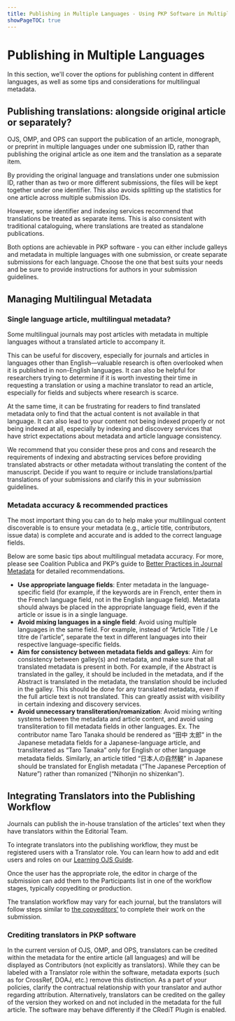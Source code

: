 ```yaml
---
title: Publishing in Multiple Languages - Using PKP Software in Multiple Languages
showPageTOC: true
---
```


# Publishing in Multiple Languages

In this section, we'll cover the options for publishing content in different languages, as well as some tips and considerations for multilingual metadata.

## Publishing translations: alongside original article or separately?

OJS, OMP, and OPS can support the publication of an article, monograph, or preprint in multiple languages under one submission ID, rather than publishing the original article as one item and the translation as a separate item.

By providing the original language and translations under one submission ID, rather than as two or more different submissions, the files will be kept together under one identifier. This also avoids splitting up the statistics for one article across multiple submission IDs.

However, some identifier and indexing services recommend that translations be treated as separate items. This is also consistent with traditional cataloguing, where translations are treated as standalone publications.

Both options are achievable in PKP software - you can either include galleys and metadata in multiple languages with one submission, or create separate submissions for each language. Choose the one that best suits your needs and be sure to provide instructions for authors in your submission guidelines.

## Managing Multilingual Metadata

### Single language article, multilingual metadata?

Some multilingual journals may post articles with metadata in multiple languages without a translated article to accompany it.

This can be useful for discovery, especially for journals and articles in languages other than English—valuable research is often overlooked when it is published in non-English languages. It can also be helpful for researchers trying to determine if it is worth investing their time in requesting a translation or using a machine translator to read an article, especially for fields and subjects where research is scarce.

At the same time, it can be frustrating for readers to find translated metadata only to find that the actual content is not available in that language. It can also lead to your content not being indexed properly or not being indexed at all, especially by indexing and discovery services that have strict expectations about metadata and article language consistency.

We recommend that you consider these pros and cons and research the requirements of indexing and abstracting services before providing translated abstracts or other metadata without translating the content of the manuscript. Decide if you want to require or include translations/partial translations of your submissions and clarify this in your submission guidelines.

### Metadata accuracy & recommended practices

The most important thing you can do to help make your multilingual content discoverable is to ensure your metadata (e.g., article title, contributors, issue data) is complete and accurate and is added to the correct language fields.

Below are some basic tips about multilingual metadata accuracy. For more, please see Coalition Publica and PKP’s guide to [Better Practices in Journal Metadata](https://docs.pkp.sfu.ca/metadata-practices/en/) for detailed recommendations.

-   **Use appropriate language fields**: Enter metadata in the language-specific field (for example, if the keywords are in French, enter them in the French language field, not in the English language field). Metadata should always be placed in the appropriate language field, even if the article or issue is in a single language.
-   **Avoid mixing languages in a single field**: Avoid using multiple languages in the same field. For example, instead of “Article Title / Le titre de l'article”, separate the text in different languages into their respective language-specific fields.
-   **Aim for consistency between metadata fields and galleys**: Aim for consistency between galley(s) and metadata, and make sure that all translated metadata is present in both. For example, if the Abstract is translated in the galley, it should be included in the metadata, and if the Abstract is translated in the metadata, the translation should be included in the galley. This should be done for any translated metadata, even if the full article text is not translated. This can greatly assist with visibility in certain indexing and discovery services.
-   **Avoid unnecessary transliteration/romanization**: Avoid mixing writing systems between the metadata and article content, and avoid using transliteration to fill metadata fields in other languages. Ex. The contributor name Taro Tanaka should be rendered as “田中 太郎” in the Japanese metadata fields for a Japanese-language article, and transliterated as “Taro Tanaka” only for English or other language metadata fields. Similarly, an article titled “日本人の自然観” in Japanese should be translated for English metadata (“The Japanese Perception of Nature”) rather than romanized (“Nihonjin no shizenkan”).


## Integrating Translators into the Publishing Workflow

Journals can publish the in-house translation of the articles' text when they have translators within the Editorial Team.

To integrate translators into the publishing workflow, they must be registered users with a Translator role. You can learn how to add and edit users and roles on our [Learning OJS Guide](https://docs.pkp.sfu.ca/learning-ojs/en/users-and-roles#users).

Once the user has the appropriate role, the editor in charge of the submission can add them to the Participants list in one of the workflow stages, typically copyediting or production.

The translation workflow may vary for each journal, but the translators will follow steps similar to [the copyeditors'](https://docs.pkp.sfu.ca/learning-ojs/en/editorial-workflow#copyediting) to complete their work on the submission.

### Crediting translators in PKP software

In the current version of OJS, OMP, and OPS, translators can be credited within the metadata for the entire article (all languages) and will be displayed as Contributors (not explicitly as translators). While they can be labeled with a Translator role within the software, metadata exports (such as for CrossRef, DOAJ, etc.) remove this distinction. As a part of your policies, clarify the contractual relationship with your translator and author regarding attribution. Alternatively, translators can be credited on the galley of the version they worked on and not included in the metadata for the full article. The software may behave differently if the CRediT Plugin is enabled.
